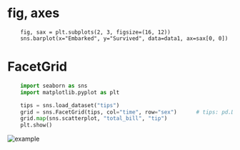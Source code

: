 <!-- FileName: readme
 Author: 8ucchiman
 CreatedDate: 2023-02-15 10:49:54 +0900
 LastModified: 2023-02-16 13:15:02 +0900
 Reference: 8ucchiman.jp
-->


# fig, axes
```
    fig, sax = plt.subplots(2, 3, figsize=(16, 12))
    sns.barplot(x="Embarked", y="Survived", data=data1, ax=sax[0, 0])
```



# FacetGrid

```python
    import seaborn as sns
    import matplotlib.pyplot as plt

    tips = sns.load_dataset("tips")
    grid = sns.FacetGrid(tips, col="time", row="sex")      # tips: pd.DataFrame
    grid.map(sns.scatterplot, "total_bill", "tip")
    plt.show()
```
![example](https://seaborn.pydata.org/_images/FacetGrid_5_0.png)



```
```
